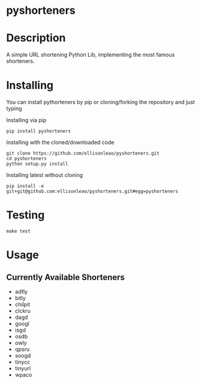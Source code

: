 pyshorteners
============


# Description

A simple URL shortening Python Lib, implementing the most famous
shorteners.

# Installing

You can install pythorteners by pip or cloning/forking the repository
and just typing

Installing via pip

    pip install pyshorteners

Installing with the cloned/downloaded code

	git clone https://github.com/ellisonleao/pyshorteners.git
	cd pyshorteners
    python setup.py install

Installing latest without cloning

	pip install -e git+git@github.com:ellisonleao/pyshorteners.git#egg=pyshorteners


# Testing

	make test

# Usage

## Currently Available Shorteners

- adfly
- bitly
- chilpit
- clckru
- dagd
- googl
- isgd
- osdb
- owly
- qpsru
- soogd
- tinycc
- tinyurl
- wpaco
